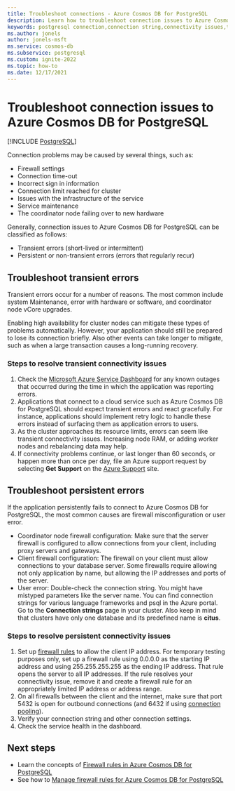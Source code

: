 ```yaml
---
title: Troubleshoot connections - Azure Cosmos DB for PostgreSQL
description: Learn how to troubleshoot connection issues to Azure Cosmos DB for PostgreSQL
keywords: postgresql connection,connection string,connectivity issues,transient error,connection error
ms.author: jonels
author: jonels-msft
ms.service: cosmos-db
ms.subservice: postgresql
ms.custom: ignite-2022
ms.topic: how-to
ms.date: 12/17/2021
---
```


# Troubleshoot connection issues to Azure Cosmos DB for PostgreSQL

[!INCLUDE [PostgreSQL](../includes/appliesto-postgresql.md)]

Connection problems may be caused by several things, such as:

* Firewall settings
* Connection time-out
* Incorrect sign in information
* Connection limit reached for cluster
* Issues with the infrastructure of the service
* Service maintenance
* The coordinator node failing over to new hardware

Generally, connection issues to Azure Cosmos DB for PostgreSQL can be classified as follows:

* Transient errors (short-lived or intermittent)
* Persistent or non-transient errors (errors that regularly recur)

## Troubleshoot transient errors

Transient errors occur for a number of reasons. The most common include system
Maintenance, error with hardware or software, and coordinator node vCore
upgrades.

Enabling high availability for cluster nodes can mitigate these
types of problems automatically. However, your application should still be
prepared to lose its connection briefly. Also other events can take longer to
mitigate, such as when a large transaction causes a long-running recovery.

### Steps to resolve transient connectivity issues

1. Check the [Microsoft Azure Service
   Dashboard](https://azure.microsoft.com/status) for any known outages that
   occurred during the time in which the application was reporting errors.
2. Applications that connect to a cloud service such as Azure Cosmos DB for PostgreSQL
   should expect transient errors and react gracefully. For instance,
   applications should implement retry logic to handle these errors instead of
   surfacing them as application errors to users.
3. As the cluster approaches its resource limits, errors can seem like
   transient connectivity issues. Increasing node RAM, or adding worker nodes
   and rebalancing data may help.
4. If connectivity problems continue, or last longer than 60 seconds, or happen
   more than once per day, file an Azure support request by
   selecting **Get Support** on the [Azure
   Support](https://azure.microsoft.com/support/options) site.

## Troubleshoot persistent errors

If the application persistently fails to connect to Azure Cosmos DB for PostgreSQL, the
most common causes are firewall misconfiguration or user error.

* Coordinator node firewall configuration: Make sure that the server
  firewall is configured to allow connections from your client, including proxy
  servers and gateways.
* Client firewall configuration: The firewall on your client must allow
  connections to your database server. Some firewalls require allowing not only
  application by name, but allowing the IP addresses and ports of the server.
* User error: Double-check the connection string. You might have mistyped
  parameters like the server name. You can find connection strings for various
  language frameworks and psql in the Azure portal. Go to the **Connection
  strings** page in your cluster. Also keep in mind that
  clusters have only one database and its predefined name is
  **citus**.

### Steps to resolve persistent connectivity issues

1. Set up [firewall rules](howto-manage-firewall-using-portal.md) to
   allow the client IP address. For temporary testing purposes only, set up a
   firewall rule using 0.0.0.0 as the starting IP address and using
   255.255.255.255 as the ending IP address. That rule opens the server to all IP
   addresses. If the rule resolves your connectivity issue, remove it and
   create a firewall rule for an appropriately limited IP address or address
   range.
2. On all firewalls between the client and the internet, make sure that port
   5432 is open for outbound connections (and 6432 if using [connection
   pooling](concepts-connection-pool.md)).
3. Verify your connection string and other connection settings.
4. Check the service health in the dashboard.

## Next steps

* Learn the concepts of [Firewall rules in Azure Cosmos DB for PostgreSQL](concepts-firewall-rules.md)
* See how to [Manage firewall rules for Azure Cosmos DB for PostgreSQL](howto-manage-firewall-using-portal.md)
